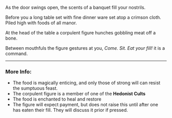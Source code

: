 As the door swings open, the scents of a banquet fill your nostrils.

Before you a long table set with fine dinner ware set atop a crimson cloth. Piled high with foods of all manor.

At the head of the table a corpulent figure hunches gobbling meat off a bone. 

Between mouthfuls the figure gestures at you, *Come. Sit. Eat your fill!* it is a command.

---

### More Info:

* The food is magically enticing, and only those of strong will can resist the sumptuous feast.
* The corpulent figure is a member of one of the **Hedonist Cults**
* The food is enchanted to heal and restore
* The figure will expect payment, but does not raise this until after one has eaten their fill. They will discuss it prior if pressed.
